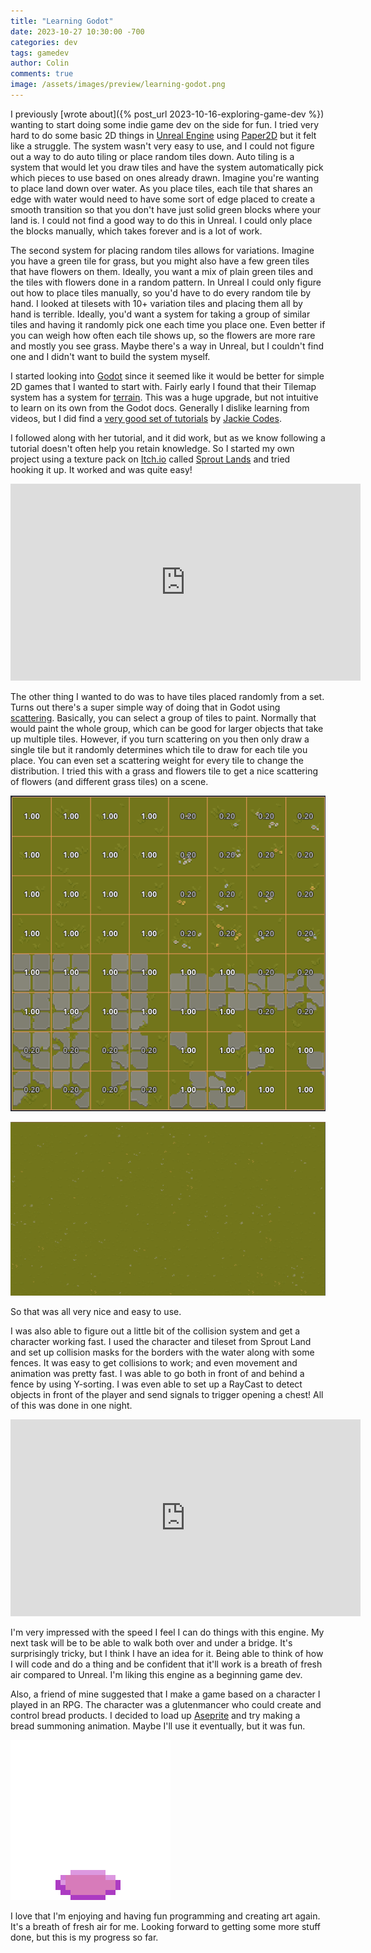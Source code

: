 ```yaml
---
title: "Learning Godot"
date: 2023-10-27 10:30:00 -700
categories: dev
tags: gamedev
author: Colin
comments: true
image: /assets/images/preview/learning-godot.png
---
```

I previously [wrote about]({% post_url 2023-10-16-exploring-game-dev %}) wanting to start doing some indie game dev on the side for fun. I tried very hard to do some basic 2D things in [Unreal Engine](https://www.unrealengine.com/en-US/) using [Paper2D](https://docs.unrealengine.com/4.26/en-US/AnimatingObjects/Paper2D/) but it felt like a struggle. The system wasn't very easy to use, and I could not figure out a way to do auto tiling or place random tiles down. Auto tiling is a system that would let you draw tiles and have the system automatically pick which pieces to use based on ones already drawn. Imagine you're wanting to place land down over water. As you place tiles, each tile that shares an edge with water would need to have some sort of edge placed to create a smooth transition so that you don't have just solid green blocks where your land is. I could not find a good way to do this in Unreal. I could only place the blocks manually, which takes forever and is a lot of work.

The second system for placing random tiles allows for variations. Imagine you have a green tile for grass, but you might also have a few green tiles that have flowers on them. Ideally, you want a mix of plain green tiles and the tiles with flowers done in a random pattern. In Unreal I could only figure out how to place tiles manually, so you'd have to do every random tile by hand. I looked at tilesets with 10+ variation tiles and placing them all by hand is terrible. Ideally, you'd want a system for taking a group of similar tiles and having it randomly pick one each time you place one. Even better if you can weigh how often each tile shows up, so the flowers are more rare and mostly you see grass. Maybe there's a way in Unreal, but I couldn't find one and I didn't want to build the system myself.

I started looking into [Godot](https://godotengine.org/) since it seemed like it would be better for simple 2D games that I wanted to start with. Fairly early I found that their Tilemap system has a system for [terrain](https://docs.godotengine.org/en/stable/tutorials/2d/using_tilesets.html#creating-terrain-sets-autotiling). This was a huge upgrade, but not intuitive to learn on its own from the Godot docs. Generally I dislike learning from videos, but I did find a [very good set of tutorials](https://www.youtube.com/playlist?list=PLflAYKtRJ7dwtqA0FsZadrQGal8lWp-MM) by [Jackie Codes](https://www.youtube.com/@JackieCodes/about).

I followed along with her tutorial, and it did work, but as we know following a tutorial doesn't often help you retain knowledge. So I started my own project using a texture pack on [Itch.io](https://itch.io/) called [Sprout Lands](https://cupnooble.itch.io/sprout-lands-asset-pack) and tried hooking it up. It worked and was quite easy!

<iframe width="560" height="315" src="https://www.youtube.com/embed/zMz3Aai_b-c?si=nqOQm_8aCVEb8owd" title="YouTube video player" frameborder="0" allow="accelerometer; autoplay; clipboard-write; encrypted-media; gyroscope; picture-in-picture; web-share" allowfullscreen></iframe>

The other thing I wanted to do was to have tiles placed randomly from a set. Turns out there's a super simple way of doing that in Godot using [scattering](https://docs.godotengine.org/en/stable/tutorials/2d/using_tilemaps.html#painting-randomly-using-scattering). Basically, you can select a group of tiles to paint. Normally that would paint the whole group, which can be good for larger objects that take up multiple tiles. However, if you turn scattering on you then only draw a single tile but it randomly determines which tile to draw for each tile you place. You can even set a scattering weight for every tile to change the distribution. I tried this with a grass and flowers tile to get a nice scattering of flowers (and different grass tiles) on a scene.

![scatter distributions](scatter.png)

![field of flowers](field.png)

So that was all very nice and easy to use.

I was also able to figure out a little bit of the collision system and get a character working fast. I used the character and tileset from Sprout Land and set up collision masks for the borders with the water along with some fences. It was easy to get collisions to work; and even movement and animation was pretty fast. I was able to go both in front of and behind a fence by using Y-sorting. I was even able to set up a RayCast to detect objects in front of the player and send signals to trigger opening a chest! All of this was done in one night.

<iframe width="560" height="315" src="https://www.youtube.com/embed/BMuuR1XKG5Y?si=w0yN0YY6Wb-NZi1X" title="YouTube video player" frameborder="0" allow="accelerometer; autoplay; clipboard-write; encrypted-media; gyroscope; picture-in-picture; web-share" allowfullscreen></iframe>

I'm very impressed with the speed I feel I can do things with this engine. My next task will be to be able to walk both over and under a bridge. It's surprisingly tricky, but I think I have an idea for it. Being able to think of how I will code and do a thing and be confident that it'll work is a breath of fresh air compared to Unreal. I'm liking this engine as a beginning game dev.

Also, a friend of mine suggested that I make a game based on a character I played in an RPG. The character was a glutenmancer who could create and control bread products. I decided to load up [Aseprite](https://www.aseprite.org/) and try making a bread summoning animation. Maybe I'll use it eventually, but it was fun.

![pixelart bread coming out of a portal and flying away](Bread.gif)

I love that I'm enjoying and having fun programming and creating art again. It's a breath of fresh air for me. Looking forward to getting some more stuff done, but this is my progress so far.
